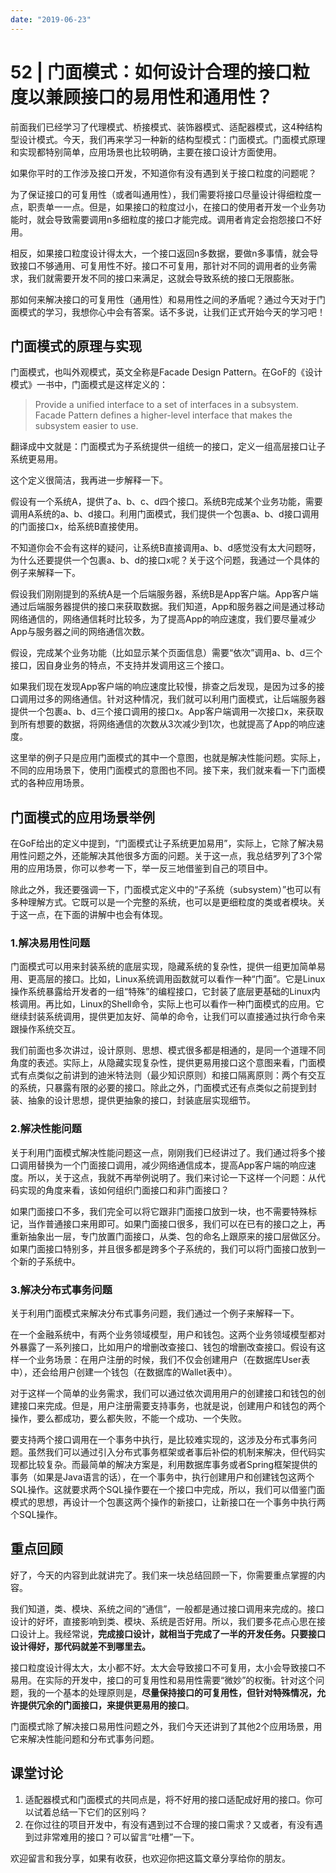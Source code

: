 ```yaml
---
date: "2019-06-23"
---  
```

      
# 52 | 门面模式：如何设计合理的接口粒度以兼顾接口的易用性和通用性？
前面我们已经学习了代理模式、桥接模式、装饰器模式、适配器模式，这4种结构型设计模式。今天，我们再来学习一种新的结构型模式：门面模式。门面模式原理和实现都特别简单，应用场景也比较明确，主要在接口设计方面使用。

如果你平时的工作涉及接口开发，不知道你有没有遇到关于接口粒度的问题呢？

为了保证接口的可复用性（或者叫通用性），我们需要将接口尽量设计得细粒度一点，职责单一一点。但是，如果接口的粒度过小，在接口的使用者开发一个业务功能时，就会导致需要调用n多细粒度的接口才能完成。调用者肯定会抱怨接口不好用。

相反，如果接口粒度设计得太大，一个接口返回n多数据，要做n多事情，就会导致接口不够通用、可复用性不好。接口不可复用，那针对不同的调用者的业务需求，我们就需要开发不同的接口来满足，这就会导致系统的接口无限膨胀。

那如何来解决接口的可复用性（通用性）和易用性之间的矛盾呢？通过今天对于门面模式的学习，我想你心中会有答案。话不多说，让我们正式开始今天的学习吧！

## 门面模式的原理与实现

门面模式，也叫外观模式，英文全称是Facade Design Pattern。在GoF的《设计模式》一书中，门面模式是这样定义的：

> Provide a unified interface to a set of interfaces in a subsystem. Facade Pattern defines a higher-level interface that makes the subsystem easier to use.

<!-- [[[read_end]]] -->

翻译成中文就是：门面模式为子系统提供一组统一的接口，定义一组高层接口让子系统更易用。

这个定义很简洁，我再进一步解释一下。

假设有一个系统A，提供了a、b、c、d四个接口。系统B完成某个业务功能，需要调用A系统的a、b、d接口。利用门面模式，我们提供一个包裹a、b、d接口调用的门面接口x，给系统B直接使用。

不知道你会不会有这样的疑问，让系统B直接调用a、b、d感觉没有太大问题呀，为什么还要提供一个包裹a、b、d的接口x呢？关于这个问题，我通过一个具体的例子来解释一下。

假设我们刚刚提到的系统A是一个后端服务器，系统B是App客户端。App客户端通过后端服务器提供的接口来获取数据。我们知道，App和服务器之间是通过移动网络通信的，网络通信耗时比较多，为了提高App的响应速度，我们要尽量减少App与服务器之间的网络通信次数。

假设，完成某个业务功能（比如显示某个页面信息）需要“依次”调用a、b、d三个接口，因自身业务的特点，不支持并发调用这三个接口。

如果我们现在发现App客户端的响应速度比较慢，排查之后发现，是因为过多的接口调用过多的网络通信。针对这种情况，我们就可以利用门面模式，让后端服务器提供一个包裹a、b、d三个接口调用的接口x。App客户端调用一次接口x，来获取到所有想要的数据，将网络通信的次数从3次减少到1次，也就提高了App的响应速度。

这里举的例子只是应用门面模式的其中一个意图，也就是解决性能问题。实际上，不同的应用场景下，使用门面模式的意图也不同。接下来，我们就来看一下门面模式的各种应用场景。

## 门面模式的应用场景举例

在GoF给出的定义中提到，“门面模式让子系统更加易用”，实际上，它除了解决易用性问题之外，还能解决其他很多方面的问题。关于这一点，我总结罗列了3个常用的应用场景，你可以参考一下，举一反三地借鉴到自己的项目中。

除此之外，我还要强调一下，门面模式定义中的“子系统（subsystem）”也可以有多种理解方式。它既可以是一个完整的系统，也可以是更细粒度的类或者模块。关于这一点，在下面的讲解中也会有体现。

### 1.解决易用性问题

门面模式可以用来封装系统的底层实现，隐藏系统的复杂性，提供一组更加简单易用、更高层的接口。比如，Linux系统调用函数就可以看作一种“门面”。它是Linux操作系统暴露给开发者的一组“特殊”的编程接口，它封装了底层更基础的Linux内核调用。再比如，Linux的Shell命令，实际上也可以看作一种门面模式的应用。它继续封装系统调用，提供更加友好、简单的命令，让我们可以直接通过执行命令来跟操作系统交互。

我们前面也多次讲过，设计原则、思想、模式很多都是相通的，是同一个道理不同角度的表述。实际上，从隐藏实现复杂性，提供更易用接口这个意图来看，门面模式有点类似之前讲到的迪米特法则（最少知识原则）和接口隔离原则：两个有交互的系统，只暴露有限的必要的接口。除此之外，门面模式还有点类似之前提到封装、抽象的设计思想，提供更抽象的接口，封装底层实现细节。

### 2.解决性能问题

关于利用门面模式解决性能问题这一点，刚刚我们已经讲过了。我们通过将多个接口调用替换为一个门面接口调用，减少网络通信成本，提高App客户端的响应速度。所以，关于这点，我就不再举例说明了。我们来讨论一下这样一个问题：从代码实现的角度来看，该如何组织门面接口和非门面接口？

如果门面接口不多，我们完全可以将它跟非门面接口放到一块，也不需要特殊标记，当作普通接口来用即可。如果门面接口很多，我们可以在已有的接口之上，再重新抽象出一层，专门放置门面接口，从类、包的命名上跟原来的接口层做区分。如果门面接口特别多，并且很多都是跨多个子系统的，我们可以将门面接口放到一个新的子系统中。

### 3.解决分布式事务问题

关于利用门面模式来解决分布式事务问题，我们通过一个例子来解释一下。

在一个金融系统中，有两个业务领域模型，用户和钱包。这两个业务领域模型都对外暴露了一系列接口，比如用户的增删改查接口、钱包的增删改查接口。假设有这样一个业务场景：在用户注册的时候，我们不仅会创建用户（在数据库User表中），还会给用户创建一个钱包（在数据库的Wallet表中）。

对于这样一个简单的业务需求，我们可以通过依次调用用户的创建接口和钱包的创建接口来完成。但是，用户注册需要支持事务，也就是说，创建用户和钱包的两个操作，要么都成功，要么都失败，不能一个成功、一个失败。

要支持两个接口调用在一个事务中执行，是比较难实现的，这涉及分布式事务问题。虽然我们可以通过引入分布式事务框架或者事后补偿的机制来解决，但代码实现都比较复杂。而最简单的解决方案是，利用数据库事务或者Spring框架提供的事务（如果是Java语言的话），在一个事务中，执行创建用户和创建钱包这两个SQL操作。这就要求两个SQL操作要在一个接口中完成，所以，我们可以借鉴门面模式的思想，再设计一个包裹这两个操作的新接口，让新接口在一个事务中执行两个SQL操作。

## 重点回顾

好了，今天的内容到此就讲完了。我们来一块总结回顾一下，你需要重点掌握的内容。

我们知道，类、模块、系统之间的“通信”，一般都是通过接口调用来完成的。接口设计的好坏，直接影响到类、模块、系统是否好用。所以，我们要多花点心思在接口设计上。我经常说，**完成接口设计，就相当于完成了一半的开发任务。只要接口设计得好，那代码就差不到哪里去。**

接口粒度设计得太大，太小都不好。太大会导致接口不可复用，太小会导致接口不易用。在实际的开发中，接口的可复用性和易用性需要“微妙”的权衡。针对这个问题，我的一个基本的处理原则是，**尽量保持接口的可复用性，但针对特殊情况，允许提供冗余的门面接口，来提供更易用的接口**。

门面模式除了解决接口易用性问题之外，我们今天还讲到了其他2个应用场景，用它来解决性能问题和分布式事务问题。

## 课堂讨论

1.  适配器模式和门面模式的共同点是，将不好用的接口适配成好用的接口。你可以试着总结一下它们的区别吗？
2.  在你过往的项目开发中，有没有遇到过不合理的接口需求？又或者，有没有遇到过非常难用的接口？可以留言“吐槽”一下。

欢迎留言和我分享，如果有收获，也欢迎你把这篇文章分享给你的朋友。